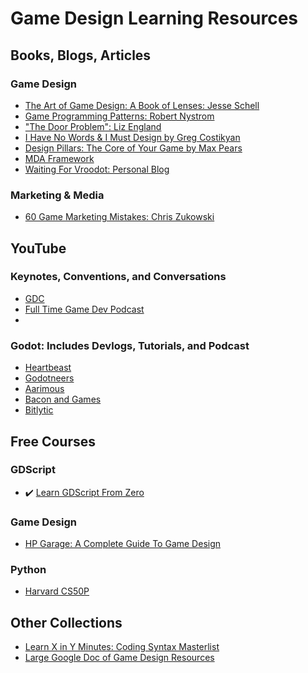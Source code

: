 # Game Design Learning Resources

## Books, Blogs, Articles
### Game Design
* [The Art of Game Design: A Book of Lenses: Jesse Schell](https://github.com/media-lib/prog_lib/blob/master/general/Jesse%20Schell%20-%20The%20Art%20of%20Game%20Design%20A%20Book%20of%20Lenses%20.pdf)
* [Game Programming Patterns: Robert Nystrom](https://gameprogrammingpatterns.com/contents.html)
* ["The Door Problem": Liz England](https://lizengland.com/blog/2014/04/the-door-problem/)
* [I Have No Words & I Must Design by Greg Costikyan](http://www.costik.com/nowords2002.pdf)
* [Design Pillars: The Core of Your Game by Max Pears](https://www.maxpears.com/2017/09/02/design-pillars-the-core-of-your-game/)
* [MDA Framework](https://users.cs.northwestern.edu/~hunicke/MDA.pdf)
* [Waiting For Vroodot: Personal Blog](https://vroodot.github.io/Waiting-For-Vroodot)

  
### Marketing & Media
* [60 Game Marketing Mistakes: Chris Zukowski](https://howtomarketagame.com/60mm)

## YouTube
### Keynotes, Conventions, and Conversations
* [GDC](https://www.youtube.com/@Gdconf)
* [Full Time Game Dev Podcast](https://www.youtube.com/playlist?list=PLevEUceJDgAosPCrttUVhhhs8QDbXogps)
* 
### Godot: Includes Devlogs, Tutorials, and Podcast
* [Heartbeast](https://www.youtube.com/@uheartbeast)
* [Godotneers](https://www.youtube.com/@godotneers)
* [Aarimous](https://www.youtube.com/@Aarimous)
* [Bacon and Games](https://www.youtube.com/@baconandgames)
* [Bitlytic](https://www.youtube.com/@Bitlytic)

## Free Courses
### GDScript
* ✔️ [Learn GDScript From Zero](https://gdquest.github.io/learn-gdscript/)

### Game Design
* [HP Garage: A Complete Guide To Game Design](https://www.edx.org/learn/game-design/hp-a-complete-guide-to-game-design)

### Python
* [Harvard CS50P](https://cs50.harvard.edu/python/2022/)
## Other Collections
* [Learn X in Y Minutes: Coding Syntax Masterlist](https://learnxinyminutes.com/)
* [Large Google Doc of Game Design Resources](https://docs.google.com/spreadsheets/d/1QhFyPfYSjHv7PjibGrslF3mNW_CIDXWv9o-iQgLbu1o/edit?gid=1563775622#gid=1563775622)
